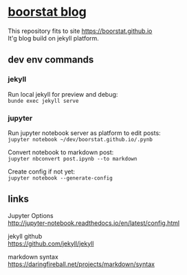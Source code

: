 # [boorstat blog](https://boorstat.github.io)
This repository fits to site https://boorstat.github.io<br />
It'g blog build on jekyll platform.

## dev env commands

### jekyll
Run local jekyll for preview and debug:<br />
`bunde exec jekyll serve`

### jupyter
Run jupyter notebook server as platform to edit posts:<br />
`jupyter notebook ~/dev/boorstat.github.io/.pynb`

Convert notebook to markdown post:<br />
`jupyter nbconvert post.ipynb --to markdown`

Create config if not yet:</br>
`jupyter notebook --generate-config`<br />

## links
Jupyter Options<br />
http://jupyter-notebook.readthedocs.io/en/latest/config.html

jekyll github<br />
https://github.com/jekyll/jekyll

markdown syntax<br />
https://daringfireball.net/projects/markdown/syntax
